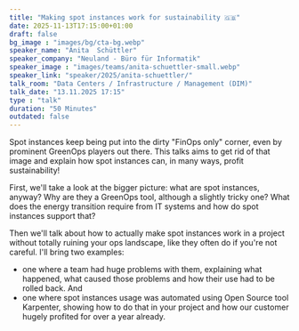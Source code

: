 ```yaml
---
title: "Making spot instances work for sustainability 🇬🇧"
date: 2025-11-13T17:15:00+01:00
draft: false
bg_image : "images/bg/cta-bg.webp"
speaker_name: "Anita  Schüttler"
speaker_company: "Neuland - Büro für Informatik"
speaker_image : "images/teams/anita-schuettler-small.webp"
speaker_link: "speaker/2025/anita-schuettler/"
talk_room: "Data Centers / Infrastructure / Management (DIM)"
talk_date: "13.11.2025 17:15"
type : "talk"
duration: "50 Minutes"
outdated: false
---
```


Spot instances keep being put into the dirty "FinOps only" corner, even by prominent GreenOps players out there. This talks aims to get rid of that image and explain how spot instances can, in many ways, profit sustainability!

First, we'll take a look at the bigger picture: what are spot instances, anyway? Why are they a GreenOps tool, although a slightly tricky one? What does the energy transition require from IT systems and how do spot instances support that?

Then we'll talk about how to actually make spot instances work in a project without totally ruining your ops landscape, like they often do if you're not careful. I'll bring two examples:
- one where a team had huge problems with them, explaining what happened, what caused those problems and how their use had to be rolled back. And
- one where spot instances usage was automated using Open Source tool Karpenter, showing how to do that in your project and how our customer hugely profited for over a year already.
